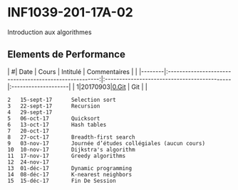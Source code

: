 # INF1039-201-17A-02
Introduction aux algorithmes

## Elements de Performance

| #| Date   | Cours                                                  | Intitulé                                    |  Commentaires       |
|  |--------|:------------------------------------------------------:|:--------------------------------------------|:--------------------| 
| 1|20170903|[0.Git](./0.Git)                                        | Git                                         |                     |

```
2	15-sept-17		Selection sort
3	22-sept-17		Recursion
4	29-sept-17		
5	06-oct-17		Quicksort
6	13-oct-17		Hash tables
7	20-oct-17		
8	27-oct-17		Breadth-first search
9	03-nov-17		Journée d’études collégiales (aucun cours)
10	10-nov-17		Dijkstra's algorithm
11	17-nov-17		Greedy algorithms
12	24-nov-17		
13	01-déc-17		Dynamic programming
14	08-déc-17		K-nearest neighbors
15	15-déc-17		Fin De Session
```
